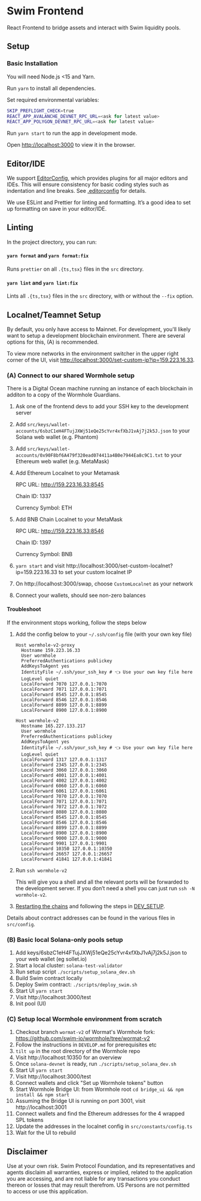 # Swim Frontend

React Frontend to bridge assets and interact with Swim liquidity pools.

## Setup

### Basic Installation

You will need Node.js <15 and Yarn.

Run `yarn` to install all dependencies.

Set required environmental variables:

```sh
SKIP_PREFLIGHT_CHECK=true
REACT_APP_AVALANCHE_DEVNET_RPC_URL=<ask for latest value>
REACT_APP_POLYGON_DEVNET_RPC_URL=<ask for latest value>
```

Run `yarn start` to run the app in development mode.

Open [http://localhost:3000](http://localhost:3000) to view it in the browser.

## Editor/IDE

We support [EditorConfig](https://editorconfig.org/), which provides plugins for all major editors and IDEs. This will ensure consistency for basic coding styles such as indentation and line breaks. See [.editorconfig](.editorconfig) for details.

We use ESLint and Prettier for linting and formatting. It’s a good idea to set up formatting on save in your editor/IDE.

## Linting

In the project directory, you can run:

#### `yarn format` and `yarn format:fix`

Runs `prettier` on all `.{ts,tsx}` files in the `src` directory.

#### `yarn lint` and `yarn lint:fix`

Lints all `.{ts,tsx}` files in the `src` directory, with or without the `--fix` option.

## Localnet/Teamnet Setup

By default, you only have access to Mainnet. For development, you'll likely want to setup a development blockchain environment. There are several options for this, (A) is recommended.

To view more networks in the environment switcher in the upper right corner of the UI, visit [http://localhost:3000/set-custom-ip?ip=159.223.16.33](http://localhost:3000/set-custom-ip?ip=159.223.16.33).

### (A) Connect to our shared Wormhole setup

There is a Digital Ocean machine running an instance of each blockchain in additon to a copy of the Wormhole Guardians.

1. Ask one of the frontend devs to add your SSH key to the development server
1. Add `src/keys/wallet-accounts/6sbzC1eH4FTujJXWj51eQe25cYvr4xfXbJ1vAj7j2k5J.json` to your Solana web wallet (e.g. Phantom)
1. Add `src/keys/wallet-accounts/0x90F8bf6A479f320ead074411a4B0e7944Ea8c9C1.txt` to your Ethereum web wallet (e.g. MetaMask)
1. Add Ethereum Localnet to your Metamask

    RPC URL: http://159.223.16.33:8545

    Chain ID: 1337

    Currency Symbol: ETH

1. Add BNB Chain Localnet to your MetaMask

    RPC URL: http://159.223.16.33:8546

    Chain ID: 1397

    Currency Symbol: BNB

1. `yarn start` and visit http://localhost:3000/set-custom-localnet?ip=159.223.16.33 to set your custom localnet IP
1. On http://localhost:3000/swap, choose `CustomLocalnet` as your network
1. Connect your wallets, should see non-zero balances

#### Troubleshoot

If the environment stops working, follow the steps below

1. Add the config below to your `~/.ssh/config` file (with your own key file)

    ```ssh-config
    Host wormhole-v2-proxy
      Hostname 159.223.16.33
      User wormhole
      PreferredAuthentications publickey
      AddKeysToAgent yes
      IdentityFile ~/.ssh/your_ssh_key # 👈 Use your own key file here
      LogLevel quiet
      LocalForward 7070 127.0.0.1:7070
      LocalForward 7071 127.0.0.1:7071
      LocalForward 8545 127.0.0.1:8545
      LocalForward 8546 127.0.0.1:8546
      LocalForward 8899 127.0.0.1:8899
      LocalForward 8900 127.0.0.1:8900

    Host wormhole-v2
      Hostname 165.227.133.217
      User wormhole
      PreferredAuthentications publickey
      AddKeysToAgent yes
      IdentityFile ~/.ssh/your_ssh_key # 👈 Use your own key file here
      LogLevel quiet
      LocalForward 1317 127.0.0.1:1317
      LocalForward 2345 127.0.0.1:2345
      LocalForward 3060 127.0.0.1:3060
      LocalForward 4001 127.0.0.1:4001
      LocalForward 4002 127.0.0.1:4002
      LocalForward 6060 127.0.0.1:6060
      LocalForward 6061 127.0.0.1:6061
      LocalForward 7070 127.0.0.1:7070
      LocalForward 7071 127.0.0.1:7071
      LocalForward 7072 127.0.0.1:7072
      LocalForward 8080 127.0.0.1:8080
      LocalForward 8545 127.0.0.1:8545
      LocalForward 8546 127.0.0.1:8546
      LocalForward 8899 127.0.0.1:8899
      LocalForward 8900 127.0.0.1:8900
      LocalForward 9000 127.0.0.1:9000
      LocalForward 9901 127.0.0.1:9901
      LocalForward 10350 127.0.0.1:10350
      LocalForward 26657 127.0.0.1:26657
      LocalForward 41841 127.0.0.1:41841
    ```

1. Run `ssh wormhole-v2`

    This will give you a shell and all the relevant ports will be forwarded to the development server. If you don’t need a shell you can just run `ssh -N wormhole-v2`.

1. [Restarting the chains](http://localhost:10350/overview) and following the steps in [DEV_SETUP](/docs/DEV_SETUP.md#setting-up-tokens-and-pools).

Details about contract addresses can be found in the various files in `src/config`.

### (B) Basic local Solana-only pools setup

1. Add keys/6sbzC1eH4FTujJXWj51eQe25cYvr4xfXbJ1vAj7j2k5J.json to your web wallet (eg sollet.io)
1. Start a local cluster: `solana-test-validator`
1. Run setup script `./scripts/setup_solana_dev.sh`
1. Build Swim contract locally
1. Deploy Swim contract: `./scripts/deploy_swim.sh`
1. Start UI `yarn start`
1. Visit http://localhost:3000/test
1. Init pool (UI)

### (C) Setup local Wormhole environment from scratch

1. Checkout branch `wormat-v2` of Wormat's Wormhole fork: https://github.com/swim-io/wormhole/tree/wormat-v2
1. Follow the instructions in `DEVELOP.md` for prerequisites etc
1. `tilt up` in the root directory of the Wormhole repo
1. Visit http://localhost:10350 for an overview
1. Once `solana-devnet` is ready, run `./scripts/setup_solana_dev.sh`
1. Start UI `yarn start`
1. Visit http://localhost:3000/test
1. Connect wallets and click "Set up Wormhole tokens" button
1. Start Wormhole Bridge UI: from Wormhole root `cd bridge_ui && npm install && npm start`
1. Assuming the Bridge UI is running on port 3001, visit http://localhost:3001
1. Connect wallets and find the Ethereum addresses for the 4 wrapped SPL tokens
1. Update the addresses in the localnet config in `src/constants/config.ts`
1. Wait for the UI to rebuild

## Disclaimer

Use at your own risk. Swim Protocol Foundation, and its representatives and agents disclaim all warranties, express or implied, related to the application you are accessing, and are not liable for any transactions you conduct thereon or losses that may result therefrom. US Persons are not permitted to access or use this application.

